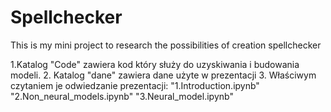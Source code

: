 # Spellchecker
This is my mini project to research the possibilities of creation spellchecker

1.Katalog "Code" zawiera kod który służy do uzyskiwania i budowania modeli.
2. Katalog "dane" zawiera dane użyte w prezentacji
3. Właściwym czytaniem je odwiedzanie prezentacji:
"1.Introduction.ipynb"
"2.Non_neural_models.ipynb"
"3.Neural_model.ipynb"
